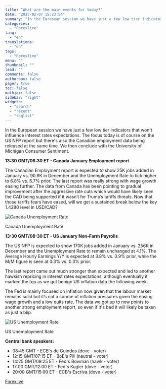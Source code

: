 ```yaml
---
title: "What are the main events for today?"
date: "2025-02-07 15:23:54"
summary: "In the European session we have just a few low tier indicators that won't influence interest rates expectations. The focus today is of course on the US NFP report but there's also the Canadian employment data being released at the same time. We then conclude with the University of Michigan..."
categories:
  - "Forexlive"
lang:
  - "en"
translations:
  - "en"
tags:
  - "Forexlive"
menu: ""
thumbnail: ""
lead: ""
comments: false
authorbox: false
pager: true
toc: false
mathjax: false
sidebar: "right"
widgets:
  - "search"
  - "recent"
  - "taglist"
---
```


In the European session we have just a few low tier indicators that won't influence interest rates expectations. The focus today is of course on the US NFP report but there's also the Canadian employment data being released at the same time. We then conclude with the University of Michigan Consumer Sentiment.

**13:30 GMT/08:30 ET - Canada January Employment report**

The Canadian Employment report is expected to show 25K jobs added in January vs. 90.9K in December and the Unemployment Rate to tick higher to 6.8% vs. 6.7% prior. The last report was really strong with wage growth easing further. The data from Canada has been pointing to gradual improvement after the aggressive rate cuts which would have likely seen the CAD being supported if it wasn’t for Trump’s tariffs threats. Now that those tariffs fears have eased, will we get a sustained break below the key 1.4280 level in USD/CAD?

![Canada Unemployment Rate](https://s3.tradingview.com/news/image/forexlive:0b09dd11b094b-7a86a715fd65195a87f52963d6d52e07-resized.jpeg)

Canada Unemployment Rate

**13:30 GMT/08:30 ET - US January Non-Farm Payrolls**

The US NFP is expected to show 170K jobs added in January vs. 256K in December and the Unemployment Rate to remain unchanged at 4.1%. The Average Hourly Earnings Y/Y is expected at 3.8% vs. 3.9% prior, while the M/M figure is seen at 0.3% vs. 0.3% prior.

The last report came out much stronger than expected and led to another hawkish repricing in interest rates expectations, although eventually it marked the top as we got benign US inflation data the following week.

The Fed is mainly focused on inflation now given that the labour market remains solid but it’s not a source of inflation pressures given the easing wage growth and a low quits rate. The data we got up to now points to another strong employment report, so even if it's bad it will likely be taken as just a blip.

![US Unemployment Rate](https://s3.tradingview.com/news/image/forexlive:0b09dd11b094b-74c7b4b1a8e9922217cd6da63010380f-resized.jpeg)

US Unemployment Rate

**Central bank speakers:**

* 08:45 GMT - ECB's de Guindos (dove - voter)
* 12:15 GMT/07:15 ET - BoE's Pill (neutral - voter)
* 14:25 GMT/09:25 ET - Fed's Bowman (hawk - voter)
* 17:00 GMT/12:00 ET - Fed's Kugler (dove - voter)
* 20:00 GMT/15:00 ET - ECB's Escriva (dove - voter)

[Forexlive](https://www.tradingview.com/news/forexlive:0b09dd11b094b:0-what-are-the-main-events-for-today/)
